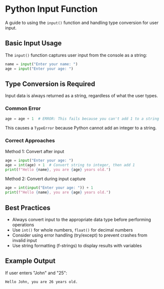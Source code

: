 # Python Input Function

A guide to using the `input()` function and handling type conversion for user input.

## Basic Input Usage

The `input()` function captures user input from the console as a string:

```python
name = input("Enter your name: ")
age = input("Enter your age: ")
```

## Type Conversion is Required

Input data is always returned as a string, regardless of what the user types.

### Common Error

```python
age = age + 1  # ERROR: This fails because you can't add 1 to a string
```

This causes a `TypeError` because Python cannot add an integer to a string.

### Correct Approaches

Method 1: Convert after input
```python
age = input("Enter your age: ")
age = int(age) + 1  # Convert string to integer, then add 1
print(f"Hello {name}, you are {age} years old.")
```

Method 2: Convert during input capture
```python
age = int(input("Enter your age: ")) + 1
print(f"Hello {name}, you are {age} years old.")
```

## Best Practices

- Always convert input to the appropriate data type before performing operations
- Use `int()` for whole numbers, `float()` for decimal numbers
- Consider using error handling (try/except) to prevent crashes from invalid input
- Use string formatting (f-strings) to display results with variables

## Example Output

If user enters "John" and "25":
```
Hello John, you are 26 years old.
```